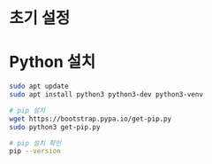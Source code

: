 # 초기 설정

# Python 설치

```bash
sudo apt update
sudo apt install python3 python3-dev python3-venv

# pip 설치
wget https://bootstrap.pypa.io/get-pip.py
sudo python3 get-pip.py

# pip 설치 확인
pip --version
```